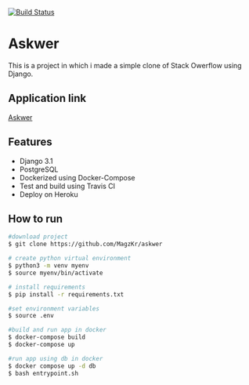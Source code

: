 [![Build Status](https://travis-ci.com/MagzKr/askwer.svg?branch=master)](https://travis-ci.com/MagzKr/askwer)
# Askwer
This is a project in which i made a simple clone of Stack Owerflow using Django.

## Application link
[Askwer](https://askwer-app.herokuapp.com/)

## Features
- Django 3.1
- PostgreSQL
- Dockerized using Docker-Compose
- Test and build using Travis CI
- Deploy on Heroku

## How to run

```bash
#download project
$ git clone https://github.com/MagzKr/askwer

# create python virtual environment
$ python3 -m venv myenv
$ source myenv/bin/activate

# install requirements
$ pip install -r requirements.txt

#set environment variables
$ source .env

#build and run app in docker
$ docker-compose build
$ docker-compose up

#run app using db in docker
$ docker compose up -d db
$ bash entrypoint.sh
```


